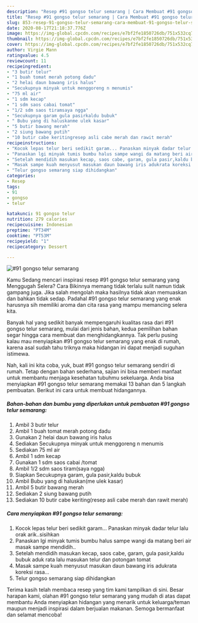 ```yaml
---
description: "Resep #91 gongso telur semarang | Cara Membuat #91 gongso telur semarang Yang Sedap"
title: "Resep #91 gongso telur semarang | Cara Membuat #91 gongso telur semarang Yang Sedap"
slug: 853-resep-91-gongso-telur-semarang-cara-membuat-91-gongso-telur-semarang-yang-sedap
date: 2020-08-17T21:18:37.776Z
image: https://img-global.cpcdn.com/recipes/e7bf2fe1850726db/751x532cq70/91-gongso-telur-semarang-foto-resep-utama.jpg
thumbnail: https://img-global.cpcdn.com/recipes/e7bf2fe1850726db/751x532cq70/91-gongso-telur-semarang-foto-resep-utama.jpg
cover: https://img-global.cpcdn.com/recipes/e7bf2fe1850726db/751x532cq70/91-gongso-telur-semarang-foto-resep-utama.jpg
author: Virgie Mann
ratingvalue: 4.5
reviewcount: 11
recipeingredient:
- "3 butir telur"
- "1 buah tomat merah potong dadu"
- "2 helai daun bawang iris halus"
- "Secukupnya minyak untuk menggoreng n menumis"
- "75 ml air"
- "1 sdm kecap"
- "1 sdm saos cabai tomat"
- "1/2 sdm saos tiramsaya ngga"
- "Secukupnya garam gula pasirkaldu bubuk"
- " Bubu yang di haluskanme ulek kasar"
- "5 butir bawang merah"
- "2 siung bawang putih"
- "10 butir cabe keritingresep asli cabe merah dan rawit merah"
recipeinstructions:
- "Kocok lepas telur beri sedikit garam... Panaskan minyak dadar telur lalu orak arik..sisihkan"
- "Panaskan lgi minyak tumis bumbu halus sampe wangi da matang beri air masak sampe mendidih.."
- "Setelah mendidih masukan kecap, saos cabe, garam, gula pasir,kaldu bubuk aduk rata lalu masukan telur dan potongan tomat"
- "Masak sampe kuah menyusut masukan daun bawang iris adukrata koreksi rasa..."
- "Telur gongso semarang siap dihidangkan"
categories:
- Resep
tags:
- 91
- gongso
- telur

katakunci: 91 gongso telur 
nutrition: 279 calories
recipecuisine: Indonesian
preptime: "PT34M"
cooktime: "PT53M"
recipeyield: "1"
recipecategory: Dessert

---
```



![#91 gongso telur semarang](https://img-global.cpcdn.com/recipes/e7bf2fe1850726db/751x532cq70/91-gongso-telur-semarang-foto-resep-utama.jpg)

Kamu Sedang mencari inspirasi resep #91 gongso telur semarang yang Menggugah Selera? Cara Bikinnya memang tidak terlalu sulit namun tidak gampang juga. Jika salah mengolah maka hasilnya tidak akan memuaskan dan bahkan tidak sedap. Padahal #91 gongso telur semarang yang enak harusnya sih memiliki aroma dan cita rasa yang mampu memancing selera kita.



Banyak hal yang sedikit banyak mempengaruhi kualitas rasa dari #91 gongso telur semarang, mulai dari jenis bahan, kedua pemilihan bahan segar hingga cara membuat dan menghidangkannya. Tak perlu pusing kalau mau menyiapkan #91 gongso telur semarang yang enak di rumah, karena asal sudah tahu triknya maka hidangan ini dapat menjadi suguhan istimewa.


Nah, kali ini kita coba, yuk, buat #91 gongso telur semarang sendiri di rumah. Tetap dengan bahan sederhana, sajian ini bisa memberi manfaat untuk membantu menjaga kesehatan tubuhmu sekeluarga. Anda bisa menyiapkan #91 gongso telur semarang memakai 13 bahan dan 5 langkah pembuatan. Berikut ini cara untuk membuat hidangannya.

<!--inarticleads1-->

##### Bahan-bahan dan bumbu yang diperlukan untuk pembuatan #91 gongso telur semarang:

1. Ambil 3 butir telur
1. Ambil 1 buah tomat merah potong dadu
1. Gunakan 2 helai daun bawang iris halus
1. Sediakan Secukupnya minyak untuk menggoreng n menumis
1. Sediakan 75 ml air
1. Ambil 1 sdm kecap
1. Gunakan 1 sdm saos cabai /tomat
1. Ambil 1/2 sdm saos tiram(saya ngga)
1. Siapkan Secukupnya garam, gula pasir,kaldu bubuk
1. Ambil  Bubu yang di haluskan(me ulek kasar)
1. Ambil 5 butir bawang merah
1. Sediakan 2 siung bawang putih
1. Sediakan 10 butir cabe keriting(resep asli cabe merah dan rawit merah)




<!--inarticleads2-->

##### Cara menyiapkan #91 gongso telur semarang:

1. Kocok lepas telur beri sedikit garam... Panaskan minyak dadar telur lalu orak arik..sisihkan
1. Panaskan lgi minyak tumis bumbu halus sampe wangi da matang beri air masak sampe mendidih..
1. Setelah mendidih masukan kecap, saos cabe, garam, gula pasir,kaldu bubuk aduk rata lalu masukan telur dan potongan tomat
1. Masak sampe kuah menyusut masukan daun bawang iris adukrata koreksi rasa...
1. Telur gongso semarang siap dihidangkan




Terima kasih telah membaca resep yang tim kami tampilkan di sini. Besar harapan kami, olahan #91 gongso telur semarang yang mudah di atas dapat membantu Anda menyiapkan hidangan yang menarik untuk keluarga/teman maupun menjadi inspirasi dalam berjualan makanan. Semoga bermanfaat dan selamat mencoba!
